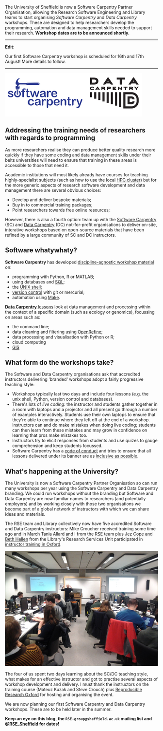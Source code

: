 <!--
.. title: Software Carpentry and Data Carpentry at the University of Sheffield!
.. author: Will Furnass
.. slug: soft-carp-at-tuos
.. date: 2017-06-08 12:00:00 UTC+00:00
.. tags: software carpentry, data carpentry, training
.. category:
.. link:
.. description:
.. type: text
-->

The University of Sheffield is now a Software Carpentry Partner Organisation, allowing the Research Software Engineering and Library teams to start organising *Software Carpentry* and *Data Carpentry* workshops.  These are designed to help researchers develop the programming, automation and data management skills needed to support their research.  **Workshop dates are to be announced shortly.**

---

**Edit**: 

Our first Software Carpentry workshop is scheduled for 16th and 17th August!  More details to follow.

---

![Software Carpentry and Data Carpentry logos](/images/sc-dc-logos.png)


## Addressing the training needs of researchers with regards to programming

As more researchers realise they can produce better quality research more quickly if
they have some coding and data management skills under their belts
universities will need to ensure that training in these areas is accessible to those that need it.

Academic institutions will most likely already have courses for teaching highly-specialist subjects
(such as how to use the local [HPC cluster][uos-hpc-docs])
but for the more generic aspects of research software development and data management
there are several obvious choices:

  * Develop and deliver bespoke materials;
  * Buy in to commercial training packages;
  * Point researchers towards free online resources;

However, there is also a fourth option:
team up with the [Software Carpentry][sc] (SC) and
[Data Carpentry][dc] (DC) not-for-profit organisations
to deliver on-site, interative workshops based on open-source materials that have been
refined by a large community of SC and DC instructors.

## Software whatywhaty?

**Software Carpentry** has developed [discipline-agnostic workshop material][sc-lessons] on:

  * programming with Python, R or MATLAB;
  * using databases and [SQL][sql];
  * the [UNIX shell][unix-shell];
  * [version control][vcs] with git or mercurial;
  * automation using [Make][make].

[**Data Carpentry** lessons][dc-lessons] look at data management and processing within the context of a specific domain (such as ecology or genomics), focussing on areas such as:

  * the command line;
  * data cleaning and filtering using [OpenRefine][openrefine];
  * data processing and visualisation with Python or R;
  * cloud computing
  * [GIS][gis]

## What form do the workshops take?

The Software and Data Carpentry organisations ask that accredited instructors delivering 'branded' workshops adopt a fairly progressive teaching style:

  * Workshops typically last two days and include four lessons (e.g. the unix shell, Python, version control and databases).
  * There's lots of *live coding*: the instructor and students gather together in a room with laptops and a projector and all present go through a number of examples interactively.  Students use their own laptops to ensure that they're able to continue where they left off at the end of a workshop.  Instructors can and do make mistakes when doing live coding; students can then learn from these mistakes and may grow in confidence on learning that pros make mistakes too.
  * Instructors try to elicit responses from students and use quizes to gauge comprehension and keep students focussed.
  * Software Carpentry has a [code of conduct][sc-coc] and tries to ensure that all lessons delivered under its banner are as [inclusive as possible][sc-inclusive].

## What's happening at the University?

The University is now a Software Carpentry Partner Organisation so can run many workshops per year using the Software Carpentry and Data Carpentry branding.  We could run workshops without the branding but Software and Data Carpentry are now familiar names to researchers (and potentially employers) and by working closely with those two organisations we become part of a global network of instructors with which we can share ideas and materials.

The RSE team and Library collectively now have five accredited Software and Data Carpentry instructors: Mike Croucher received training some time ago and in March Tania Allard and I from the [RSE team](http://rse.shef.ac.uk/contact/) plus [Jez Cope and Beth Hellen][library-team] from the Library's Research Services Unit participated in [instructor training in Oxford][sc-training-oxford].  

![Software Carpentry Instructor Training session](/images/soft-carp-instructor-training.jpg)

The four of us spent two days learning about the SC/DC teaching style, what makes for an effective instructor and got to practise several aspects of workshop development and delivery.  I must thank the instructors on the training course (Mateuz Kuzak and Steve Crouch) plus [Reproducible Research Oxford][rroxford] for hosting and organising the event.

We are now planning our first Software Carpentry and Data Carpentry workshops.  These are to be held later in the summer.  

**Keep an eye on this blog, the `RSE-group@sheffield.ac.uk` mailing list and [@RSE_Sheffield](https://www.twitter.com/rse_sheffield) for dates!**

[dc-lessons]: http://www.datacarpentry.org/lessons/
[dc]: http://www.datacarpentry.org/
[gis]: https://en.wikipedia.org/wiki/Geographic_information_system
[library-team]: https://www.sheffield.ac.uk/library/libstaff/researchservices
[make]: https://en.wikipedia.org/wiki/Make_(software)
[openrefine]: http://openrefine.org/
[rroxford]: https://rroxford.github.io/
[sc-dc-checkout]: https://swcarpentry.github.io/instructor-training/checkout/
[sc-lessons]: https://software-carpentry.org/lessons/
[sc-training-oxford]: https://steve-crouch.github.io/2017-03-16-oxford-ttt/
[sc]: https://software-carpentry.org/
[sql]: https://en.wikipedia.org/wiki/SQL
[unix-shell]: https://en.wikipedia.org/wiki/Unix_shell
[uos-hpc-docs]: http://docs.hpc.shef.ac.uk/en/latest/
[vcs]: https://en.wikipedia.org/wiki/Version_control
[sc-inclusive]: https://software-carpentry.org/blog/2017/02/inclusion.html
[sc-coc]: https://software-carpentry.org/conduct/
